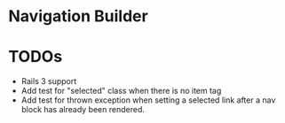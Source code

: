 Navigation Builder
==================



TODOs
=====

* Rails 3 support
* Add test for "selected" class when there is no item tag
* Add test for thrown exception when setting a selected link after a nav block has already been rendered.
